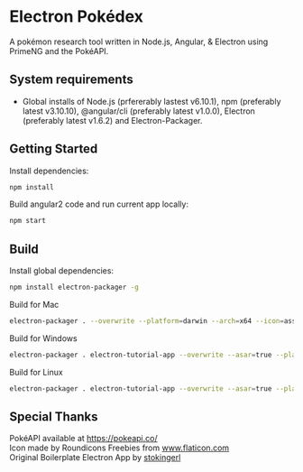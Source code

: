 # Electron Pokédex

A pokémon research tool written in Node.js, Angular, & Electron using PrimeNG and the PokéAPI.

## System requirements

- Global installs of Node.js (prfererably lastest v6.10.1), npm (preferably latest v3.10.10), @angular/cli (preferably latest v1.0.0), Electron (preferably latest v1.6.2) and Electron-Packager.

## Getting Started

Install dependencies:

``` bash
npm install
```

Build angular2 code and run current app locally:

``` bash
npm start
```

## Build

Install global dependencies:

``` bash
npm install electron-packager -g
```

Build for Mac

``` bash
electron-packager . --overwrite --platform=darwin --arch=x64 --icon=assets/icons/mac/icon.icns --prune=true --out=release-builds
```

Build for Windows

``` bash
electron-packager . electron-tutorial-app --overwrite --asar=true --platform=win32 --arch=ia32 --icon=assets/icons/win/icon.ico --prune=true --out=release-builds --version-string.CompanyName=CE --version-string.FileDescription=CE --version-string.ProductName="Pokédex"
```

Build for Linux

``` bash
electron-packager . electron-tutorial-app --overwrite --asar=true --platform=linux --arch=x64 --icon=assets/icons/linux/icon.png --prune=true --out=release-builds
```

## Special Thanks

PokéAPI available at https://pokeapi.co/<br>
Icon made by Roundicons Freebies from www.flaticon.com<br>
Original Boilerplate Electron App by [stokingerl](https://github.com/stokingerl/)
